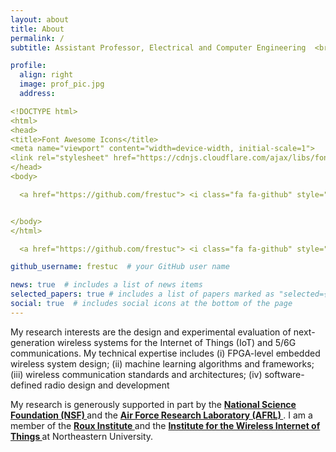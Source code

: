 ```yaml
---
layout: about
title: About
permalink: /
subtitle: Assistant Professor, Electrical and Computer Engineering  <br> Northeastern University,  <br> Boston, MA, USA 

profile:
  align: right
  image: prof_pic.jpg
  address: 

<!DOCTYPE html>
<html>
<head>
<title>Font Awesome Icons</title>
<meta name="viewport" content="width=device-width, initial-scale=1">
<link rel="stylesheet" href="https://cdnjs.cloudflare.com/ajax/libs/font-awesome/4.7.0/css/font-awesome.min.css">
</head>
<body>

  <a href="https://github.com/frestuc"> <i class="fa fa-github" style="font-size:36px"></i></a>


</body>
</html> 

  <a href="https://github.com/frestuc"> <i class="fa fa-github" style="font-size:36px"></i></a>

github_username: frestuc  # your GitHub user name

news: true  # includes a list of news items
selected_papers: true # includes a list of papers marked as "selected={true}"
social: true  # includes social icons at the bottom of the page
---
```


<p>My research interests are the design and experimental evaluation of next-generation wireless systems for the Internet of Things (IoT) and 5/6G communications. My technical expertise includes (i) FPGA-level embedded wireless system design; (ii) machine learning algorithms and frameworks; (iii) wireless communication standards and architectures; (iv) software-defined radio design and development</p>

<p> My research is generously supported in part by the <strong>  <a class="news-title" href="https://www.nsf.gov/">National Science Foundation (NSF) </a> </strong>and the  <strong> <a class="news-title" href="https://www.afrl.af.mil/">Air Force Research Laboratory (AFRL) </a> </strong> . I am a member of the  <strong> <a class="news-title" href="https://roux.northeastern.edu/"> Roux Institute </a> </strong>   and the <strong> <a class="news-title" href="https://www.northeastern.edu/wiot/">  Institute for the Wireless Internet of Things  </a> </strong>  at Northeastern University. <p>
